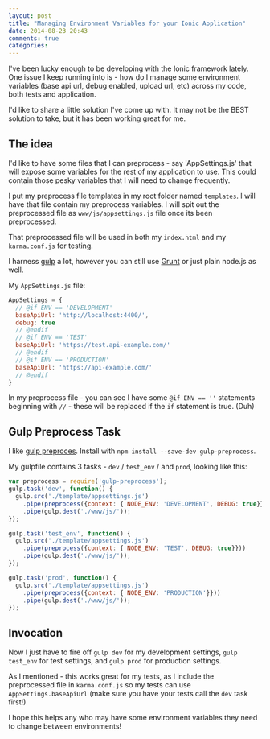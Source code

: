 ```yaml
---
layout: post
title: "Managing Environment Variables for your Ionic Application"
date: 2014-08-23 20:43
comments: true
categories:
---
```

I've been lucky enough to be developing with the Ionic framework lately. One issue I keep running into is - how do I manage some environment variables (base api url, debug enabled, upload url, etc) across my code, both tests and application.

I'd like to share a little solution I've come up with. It may not be the BEST solution to take, but it has been working great for me.

## The idea

I'd like to have some files that I can preprocess - say 'AppSettings.js' that will expose some variables for the rest of my application to use. This could contain those pesky variables that I will need to change frequently.

I put my preprocess file templates in my root folder named `templates`. I will have that file contain my preprocess variables. I will spit out the preprocessed file as `www/js/appsettings.js` file once its been preprocessed.

That preprocessed file will be used in both my `index.html` and my `karma.conf.js` for testing.

I harness [gulp](http://gulpjs.com/) a lot, however you can still use [Grunt](http://gruntjs.com/) or just plain node.js as well.

My `AppSettings.js` file:

``` js
AppSettings = {
  // @if ENV == 'DEVELOPMENT'
  baseApiUrl: 'http://localhost:4400/',
  debug: true
  // @endif
  // @if ENV == 'TEST'
  baseApiUrl: 'https://test.api-example.com/'
  // @endif
  // @if ENV == 'PRODUCTION'
  baseApiUrl: 'https://api-example.com/'
  // @endif
}
```

In my preprocess file - you can see I have some `@if ENV == ''` statements beginning with `//` - these will be replaced if the `if` statement is true. (Duh)

## Gulp Preprocess Task

I like [gulp preproces](https://www.npmjs.org/package/gulp-preprocess). Install with `npm install --save-dev gulp-preprocess`.

My gulpfile contains 3 tasks - `dev` / `test_env` / and `prod`, looking like this:

``` js
var preprocess = require('gulp-preprocess');
gulp.task('dev', function() {
  gulp.src('./template/appsettings.js')
    .pipe(preprocess({context: { NODE_ENV: 'DEVELOPMENT', DEBUG: true}}))
    .pipe(gulp.dest('./www/js/'));
});

gulp.task('test_env', function() {
  gulp.src('./template/appsettings.js')
    .pipe(preprocess({context: { NODE_ENV: 'TEST', DEBUG: true}}))
    .pipe(gulp.dest('./www/js/'));
});

gulp.task('prod', function() {
  gulp.src('./template/appsettings.js')
    .pipe(preprocess({context: { NODE_ENV: 'PRODUCTION'}}))
    .pipe(gulp.dest('./www/js/'));
});
```

## Invocation

Now I just have to fire off `gulp dev` for my development settings, `gulp test_env` for test settings, and `gulp prod` for production settings.

As I mentioned - this works great for my tests, as I include the preprocessed file in `karma.conf.js` so my tests can use `AppSettings.baseApiUrl` (make sure you have your tests call the `dev` task first!)

I hope this helps any who may have some environment variables they need to change between environments!
